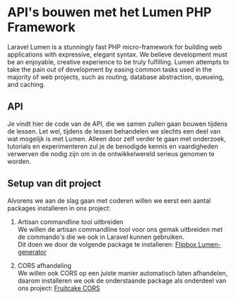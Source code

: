 # API's bouwen met het Lumen PHP Framework

Laravel Lumen is a stunningly fast PHP micro-framework for building web applications with expressive, elegant syntax. 
We believe development must be an enjoyable, creative experience to be truly fulfilling. 
Lumen attempts to take the pain out of development by easing common tasks used in the majority of web projects, 
such as routing, database abstraction, queueing, and caching.

## API

Je vindt hier de code van de API, die we samen zullen gaan bouwen tijdens de lessen. 
Let wel, tijdens de lessen behandelen we slechts een deel
van wat mogelijk is met Lumen. Alleen door zelf verder te gaan met onderzoek, tutorials en experimenteren zul je de 
benodigde kennis en vaardigheden verwerven die nodig zijn om in de ontwikkelwereld serieus genomen te worden.

## Setup van dit project

Alvorens we aan de slag gaan met coderen willen we eerst een aantal packages installeren in ons project:

1. Artisan commandline tool uitbreiden  
We willen de artisan commandline tool voor ons gemak uitbreiden met de commando's die we ook in Laravel 
kunnen gebruiken.  
Dit doen we door de volgende package te installeren: [Flipbox Lumen-generator](https://github.com/flipboxstudio/lumen-generator)
  
2. CORS afhandeling  
We willen ook CORS op een juiste manier automatisch laten afhandelen, daarom installeren we ook de onderstaande package
als onderdeel van ons project: [Fruitcake CORS](https://github.com/fruitcake/laravel-cors)

